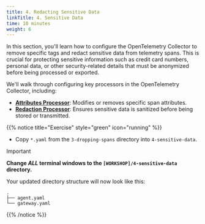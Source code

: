 ```yaml
---
title: 4. Redacting Sensitive Data
linkTitle: 4. Sensitive Data
time: 10 minutes
weight: 6
---
```


In this section, you'll learn how to configure the OpenTelemetry Collector to remove specific tags and redact sensitive data from telemetry spans. This is crucial for protecting sensitive information such as credit card numbers, personal data, or other security-related details that must be anonymized before being processed or exported.

We'll walk through configuring key processors in the OpenTelemetry Collector, including:

- **[Attributes Processor](https://github.com/open-telemetry/opentelemetry-collector-contrib/blob/main/processor/attributesprocessor/README.md)**: Modifies or removes specific span attributes.
- [**Redaction Processor**](https://github.com/open-telemetry/opentelemetry-collector-contrib/blob/main/processor/redactionprocessor/README.md): Ensures sensitive data is sanitized before being stored or transmitted.

{{% notice title="Exercise" style="green" icon="running" %}}

- Copy `*.yaml` from the `3-dropping-spans` directory into `4-sensitive-data`.

> [!IMPORTANT]
> **Change _ALL_ terminal windows to the `[WORKSHOP]/4-sensitive-data` directory.**

Your updated directory structure will now look like this:

```text { title="Updated Directory Structure" }
.
├── agent.yaml
└── gateway.yaml
```

{{% /notice %}}
